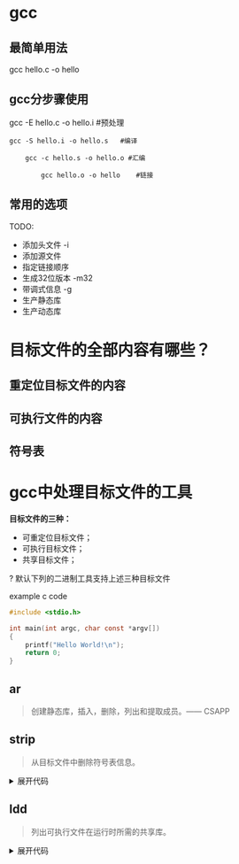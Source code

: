 # gcc

## 最简单用法

gcc hello.c -o hello

## gcc分步骤使用

gcc -E hello.c -o hello.i   #预处理

    gcc -S hello.i -o hello.s   #编译

        gcc -c hello.s -o hello.o #汇编

            gcc hello.o -o hello    #链接


## 常用的选项

TODO:
- 添加头文件 -i
- 添加源文件
- 指定链接顺序
- 生成32位版本 -m32
- 带调式信息 -g
- 生产静态库
- 生产动态库

# 目标文件的全部内容有哪些？

## 重定位目标文件的内容

## 可执行文件的内容

## 符号表

# gcc中处理目标文件的工具

**目标文件的三种：**

- 可重定位目标文件；
- 可执行目标文件；
- 共享目标文件；

? 默认下列的二进制工具支持上述三种目标文件

example c code

```c
#include <stdio.h>

int main(int argc, char const *argv[])
{
	printf("Hello World!\n");
	return 0;
}
```


## ar

> 创建静态库，插入，删除，列出和提取成员。—— CSAPP


## strip

> 从目标文件中删除符号表信息。

<details>
  <summary>展开代码</summary>
  <pre><code>

```bash
t@DESKTOP-NVJJKJO:~/githubCode/xuechou.github.io$ strip helloWorld
t@DESKTOP-NVJJKJO:~/githubCode/xuechou.github.io$ objdump -t helloWorld

helloWorld:     file format elf64-x86-64

SYMBOL TABLE:
no symbols


t@DESKTOP-NVJJKJO:~/githubCode/xuechou.github.io$
```

  </code></pre>
</details>

## ldd

> 列出可执行文件在运行时所需的共享库。

<details>
  <summary>展开代码</summary>
  <pre><code>
  
```bash
t@DESKTOP-NVJJKJO:~/githubCode/xuechou.github.io$ ldd helloWorld
        linux-vdso.so.1 (0x00007fffc1513000)
        libc.so.6 => /lib/x86_64-linux-gnu/libc.so.6 (0x00007f986cc40000)
        /lib64/ld-linux-x86-64.so.2 (0x00007f986ce56000)
t@DESKTOP-NVJJKJO:~/githubCode/xuechou.github.io$
```

  </code></pre>
</details>
